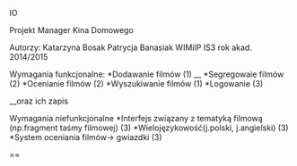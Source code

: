 IO


Projekt Manager Kina Domowego 


Autorzy:
Katarzyna Bosak Patrycja Banasiak
WIMiIP IS3
rok akad. 2014/2015



Wymagania funkcjonalne: 
*Dodawanie filmów (1) __
*Segregowaie filmów (2)
*Ocenianie filmów (2)
*Wyszukiwanie filmów (1)
*Logowanie (3)



__oraz ich zapis 



Wymagania niefunkcjonalne
*Interfejs związany z tematyką filmową (np.fragment taśmy filmowej) (3)
*Wielojęzykowość(j.polski, j.angielski) (3)
*System oceniania filmów-> gwiazdki (3) 





==
